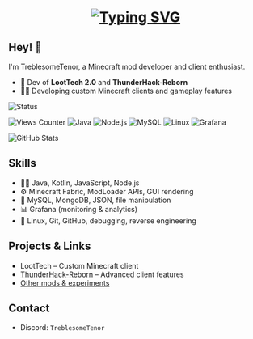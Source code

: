<h1 align="center">
  <a href="https://git.io/typing-svg">
    <img src="https://readme-typing-svg.demolab.com?font=Fira+Code&weight=500&size=28&pause=1000&width=435&lines=TreblesomeTenor" alt="Typing SVG" />
  </a>
</h1>

## Hey! 👋
I'm TreblesomeTenor, a Minecraft mod developer and client enthusiast.


- 🦾 Dev of **LootTech 2.0** and **ThunderHack-Reborn**
- 👨‍💻 Developing custom Minecraft clients and gameplay features

![Status](https://img.shields.io/badge/Status-LootTech%202.0-blue?style=for-the-badge)

![Views Counter](https://views-counter.vercel.app/badge?pageId=TreblesomeTenor) ![Java](https://img.shields.io/badge/Java-ED8B00?style=for-the-badge&logo=java&logoColor=white) ![Node.js](https://img.shields.io/badge/Node.js-339933?style=for-the-badge&logo=node.js&logoColor=white) ![MySQL](https://img.shields.io/badge/MySQL-4479A1?style=for-the-badge&logo=mysql&logoColor=white) ![Linux](https://img.shields.io/badge/Linux-FCC624?style=for-the-badge&logo=linux&logoColor=black) ![Grafana](https://img.shields.io/badge/Grafana-F46800?style=for-the-badge&logo=grafana&logoColor=white)

![GitHub Stats](https://github-readme-stats.vercel.app/api?username=TreblesomeTenor&show_icons=true&theme=radical)

## Skills
- 👨‍💻 Java, Kotlin, JavaScript, Node.js  
- ⚙️ Minecraft Fabric, ModLoader APIs, GUI rendering  
- 💽 MySQL, MongoDB, JSON, file manipulation  
- 📊 Grafana (monitoring & analytics)  
- 🐧 Linux, Git, GitHub, debugging, reverse engineering

## Projects & Links
- LootTech – Custom Minecraft client
- [ThunderHack-Reborn](https://github.com/TreblesomeTenor/ThunderHack-Reborn) – Advanced client features  
- [Other mods & experiments](https://github.com/TreblesomeTenor?tab=repositories)

## Contact
- Discord: `TreblesomeTenor`
